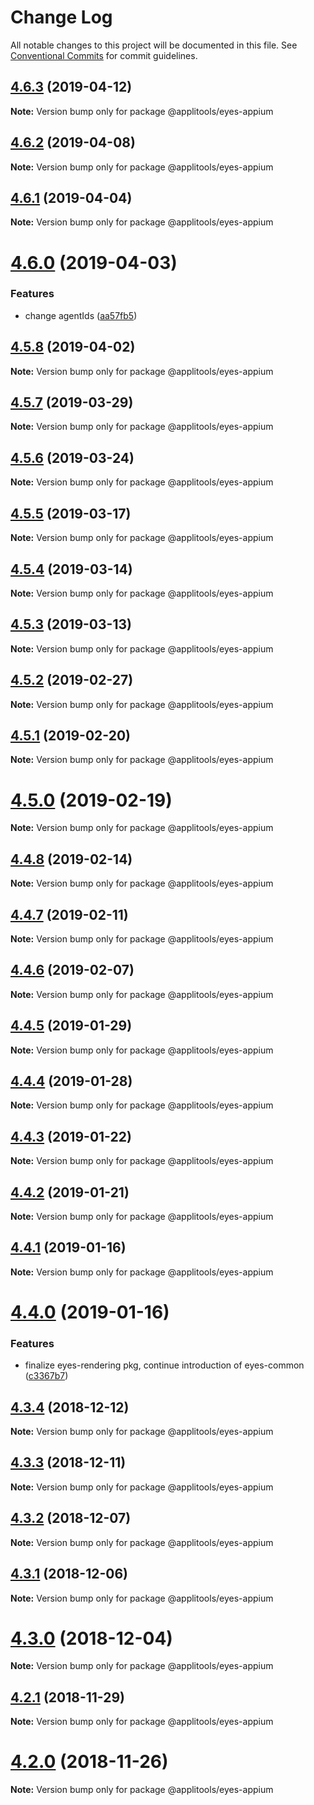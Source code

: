 # Change Log

All notable changes to this project will be documented in this file.
See [Conventional Commits](https://conventionalcommits.org) for commit guidelines.

## [4.6.3](https://github.com/applitools/eyes.sdk.javascript1/compare/@applitools/eyes-appium@4.6.2...@applitools/eyes-appium@4.6.3) (2019-04-12)

**Note:** Version bump only for package @applitools/eyes-appium





## [4.6.2](https://github.com/applitools/eyes.sdk.javascript1/compare/@applitools/eyes-appium@4.6.1...@applitools/eyes-appium@4.6.2) (2019-04-08)

**Note:** Version bump only for package @applitools/eyes-appium





## [4.6.1](https://github.com/applitools/eyes.sdk.javascript1/compare/@applitools/eyes-appium@4.6.0...@applitools/eyes-appium@4.6.1) (2019-04-04)

**Note:** Version bump only for package @applitools/eyes-appium





# [4.6.0](https://github.com/applitools/eyes.sdk.javascript1/compare/@applitools/eyes-appium@4.5.8...@applitools/eyes-appium@4.6.0) (2019-04-03)


### Features

* change agentIds ([aa57fb5](https://github.com/applitools/eyes.sdk.javascript1/commit/aa57fb5))





## [4.5.8](https://github.com/applitools/eyes.sdk.javascript1/compare/@applitools/eyes-appium@4.5.7...@applitools/eyes-appium@4.5.8) (2019-04-02)

**Note:** Version bump only for package @applitools/eyes-appium





## [4.5.7](https://github.com/applitools/eyes.sdk.javascript1/compare/@applitools/eyes-appium@4.5.6...@applitools/eyes-appium@4.5.7) (2019-03-29)

**Note:** Version bump only for package @applitools/eyes-appium





## [4.5.6](https://github.com/applitools/eyes.sdk.javascript1/compare/@applitools/eyes-appium@4.5.5...@applitools/eyes-appium@4.5.6) (2019-03-24)

**Note:** Version bump only for package @applitools/eyes-appium





## [4.5.5](https://github.com/applitools/eyes.sdk.javascript1/compare/@applitools/eyes-appium@4.5.4...@applitools/eyes-appium@4.5.5) (2019-03-17)

**Note:** Version bump only for package @applitools/eyes-appium





## [4.5.4](https://github.com/applitools/eyes.sdk.javascript1/compare/@applitools/eyes-appium@4.5.3...@applitools/eyes-appium@4.5.4) (2019-03-14)

**Note:** Version bump only for package @applitools/eyes-appium





## [4.5.3](https://github.com/applitools/eyes.sdk.javascript1/compare/@applitools/eyes-appium@4.5.2...@applitools/eyes-appium@4.5.3) (2019-03-13)

**Note:** Version bump only for package @applitools/eyes-appium





## [4.5.2](https://github.com/applitools/eyes.sdk.javascript1/compare/@applitools/eyes-appium@4.5.1...@applitools/eyes-appium@4.5.2) (2019-02-27)

**Note:** Version bump only for package @applitools/eyes-appium





## [4.5.1](https://github.com/applitools/eyes.sdk.javascript1/compare/@applitools/eyes-appium@4.5.0...@applitools/eyes-appium@4.5.1) (2019-02-20)

**Note:** Version bump only for package @applitools/eyes-appium





# [4.5.0](https://github.com/applitools/eyes.sdk.javascript1/compare/@applitools/eyes-appium@4.4.8...@applitools/eyes-appium@4.5.0) (2019-02-19)

**Note:** Version bump only for package @applitools/eyes-appium





## [4.4.8](https://github.com/applitools/eyes.sdk.javascript1/compare/@applitools/eyes-appium@4.4.7...@applitools/eyes-appium@4.4.8) (2019-02-14)

**Note:** Version bump only for package @applitools/eyes-appium





## [4.4.7](https://github.com/applitools/eyes.sdk.javascript1/compare/@applitools/eyes-appium@4.4.6...@applitools/eyes-appium@4.4.7) (2019-02-11)

**Note:** Version bump only for package @applitools/eyes-appium






## [4.4.6](https://github.com/applitools/eyes.sdk.javascript1/compare/@applitools/eyes-appium@4.4.5...@applitools/eyes-appium@4.4.6) (2019-02-07)

**Note:** Version bump only for package @applitools/eyes-appium





## [4.4.5](https://github.com/applitools/eyes.sdk.javascript1/compare/@applitools/eyes-appium@4.4.4...@applitools/eyes-appium@4.4.5) (2019-01-29)

**Note:** Version bump only for package @applitools/eyes-appium





## [4.4.4](https://github.com/applitools/eyes.sdk.javascript1/compare/@applitools/eyes-appium@4.4.3...@applitools/eyes-appium@4.4.4) (2019-01-28)

**Note:** Version bump only for package @applitools/eyes-appium





## [4.4.3](https://github.com/applitools/eyes.sdk.javascript1/compare/@applitools/eyes-appium@4.4.2...@applitools/eyes-appium@4.4.3) (2019-01-22)

**Note:** Version bump only for package @applitools/eyes-appium





## [4.4.2](https://github.com/applitools/eyes.sdk.javascript1/compare/@applitools/eyes-appium@4.4.1...@applitools/eyes-appium@4.4.2) (2019-01-21)

**Note:** Version bump only for package @applitools/eyes-appium





## [4.4.1](https://github.com/applitools/eyes.sdk.javascript1/compare/@applitools/eyes-appium@4.4.0...@applitools/eyes-appium@4.4.1) (2019-01-16)

**Note:** Version bump only for package @applitools/eyes-appium





# [4.4.0](https://github.com/applitools/eyes.sdk.javascript1/compare/@applitools/eyes-appium@4.3.4...@applitools/eyes-appium@4.4.0) (2019-01-16)


### Features

* finalize eyes-rendering pkg, continue introduction of eyes-common ([c3367b7](https://github.com/applitools/eyes.sdk.javascript1/commit/c3367b7))





## [4.3.4](https://github.com/applitools/eyes.sdk.javascript1/compare/@applitools/eyes-appium@4.3.3...@applitools/eyes-appium@4.3.4) (2018-12-12)

**Note:** Version bump only for package @applitools/eyes-appium





## [4.3.3](https://github.com/applitools/eyes.sdk.javascript1/compare/@applitools/eyes-appium@4.3.2...@applitools/eyes-appium@4.3.3) (2018-12-11)

**Note:** Version bump only for package @applitools/eyes-appium





## [4.3.2](https://github.com/applitools/eyes.sdk.javascript1/compare/@applitools/eyes-appium@4.3.1...@applitools/eyes-appium@4.3.2) (2018-12-07)

**Note:** Version bump only for package @applitools/eyes-appium





## [4.3.1](https://github.com/applitools/eyes.sdk.javascript1/compare/@applitools/eyes-appium@4.3.0...@applitools/eyes-appium@4.3.1) (2018-12-06)

**Note:** Version bump only for package @applitools/eyes-appium





# [4.3.0](https://github.com/applitools/eyes.sdk.javascript1/compare/@applitools/eyes-appium@4.2.1...@applitools/eyes-appium@4.3.0) (2018-12-04)

**Note:** Version bump only for package @applitools/eyes-appium





## [4.2.1](https://github.com/applitools/eyes.sdk.javascript1/compare/@applitools/eyes-appium@4.2.0...@applitools/eyes-appium@4.2.1) (2018-11-29)

**Note:** Version bump only for package @applitools/eyes-appium





# [4.2.0](https://github.com/applitools/eyes.sdk.javascript1/compare/@applitools/eyes-appium@4.1.0...@applitools/eyes-appium@4.2.0) (2018-11-26)

**Note:** Version bump only for package @applitools/eyes-appium

